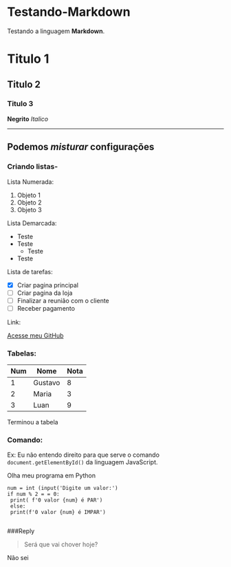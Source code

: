 # Testando-Markdown

Testando a linguagem **Markdown**.


# Titulo 1
## Titulo 2
### Titulo 3

**Negrito** _Italico_

---

## Podemos _*misturar*_ configurações

### Criando listas-

Lista Numerada:

1. Objeto 1
1. Objeto 2
1. Objeto 3

Lista Demarcada:

* Teste
* Teste
  * Teste
* Teste

Lista de tarefas:

- [x] Criar pagina principal
- [ ] Criar pagina da loja
- [ ] Finalizar a reunião com o cliente
- [ ] Receber pagamento

Link:

[Acesse meu GitHub](https://github.com/laraprogramaai)

### Tabelas:

Num | Nome | Nota
---|---|---|
1|Gustavo|8
2|Maria|3|
3|Luan|9

Terminou a tabela

### Comando:

Ex: Eu não entendo direito para que serve o comando `document.getElementById()` da linguagem JavaScript.

Olha meu programa em Python
```
num = int (input('Digite um valor:')
if num % 2 = = 0:
 print( f'0 valor {num} é PAR')
 else:
 print(f'0 valor {num} é IMPAR')
 
```
###Reply

> Será que vai chover hoje?

 Não sei






